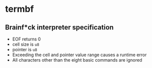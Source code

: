 # termbf

## Brainf\*ck interpreter specification

- EOF returns 0
- cell size is `u8`
- pointer is `u8`
- Exceeding the cell and pointer value range causes a runtime error
- All characters other than the eight basic commands are ignored
